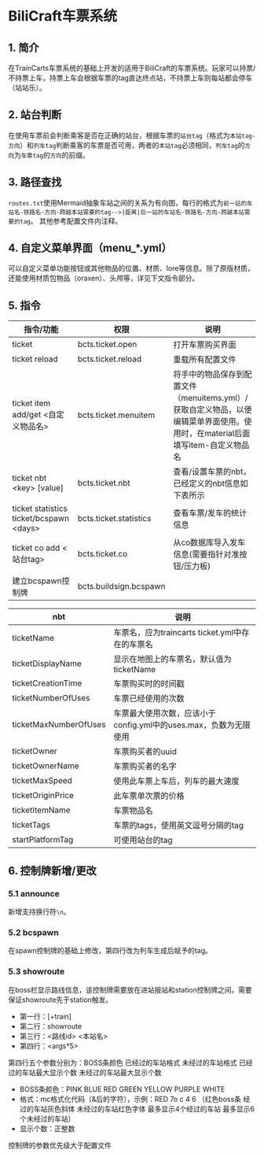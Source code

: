 # BiliCraft车票系统

## 1. 简介

在TrainCarts车票系统的基础上开发的适用于BiliCraft的车票系统。玩家可以持票/不持票上车，持票上车会根据车票的tag直达终点站，不持票上车则每站都会停车（站站乐）。

## 2. 站台判断
在使用车票前会判断乘客是否在正确的站台，根据车票的`站台tag`（格式为`本站tag-方向`）和`列车tag`判断乘客的车票是否可用，两者的`本站tag`必须相同，`列车tag`的`方向`为`车票tag`的`方向`的前缀。

## 3. 路径查找

`routes.txt`使用Mermaid抽象车站之间的关系为有向图，每行的格式为`前一站的车站名-铁路名-方向-跨越本站需要的tag-->|距离|后一站的车站名-铁路名-方向-跨越本站需要的tag`。
其他参考配置文件内注释。

## 4. 自定义菜单界面（menu_*.yml）

可以自定义菜单功能按钮或其他物品的位置、材质、lore等信息。除了原版材质，还能使用材质包物品（oraxen）、头颅等，详见下文指令部分。

## 5. 指令

| 指令/功能                                    | 权限                     | 说明                                                                           |
|------------------------------------------|------------------------|------------------------------------------------------------------------------|
| ticket                                   | bcts.ticket.open       | 打开车票购买界面                                                                     |
| ticket reload                            | bcts.ticket.reload     | 重载所有配置文件                                                                     |
| ticket item add/get <自定义物品名>             | bcts.ticket.menuitem   | 将手中的物品保存到配置文件（menuitems.yml）/获取自定义物品，以便编辑菜单界面使用。使用时，在material后面填写item-自定义物品名 |
| ticket nbt \<key> \[value]               | bcts.ticket.nbt        | 查看/设置车票的nbt，已经定义的nbt信息如下表所示                                                  |
| ticket statistics ticket/bcspawn \<days> | bcts.ticket.statistics | 查看车票/发车的统计信息                                                                 |
| ticket co add \<站台tag>                   | bcts.ticket.co         | 从co数据库导入发车信息(需要指针对准按钮/压力板)                                                   |
| 建立bcspawn控制牌                             | bcts.buildsign.bcspawn |                                                                              |

| nbt                   | 说明                                        |
|-----------------------|-------------------------------------------|
| ticketName            | 车票名，应为traincarts ticket.yml中存在的车票名        |
| ticketDisplayName     | 显示在地图上的车票名，默认值为ticketName                 |
| ticketCreationTime    | 车票购买时的时间戳                                 |
| ticketNumberOfUses    | 车票已经使用的次数                                 |
| ticketMaxNumberOfUses | 车票最大使用次数，应该小于config.yml中的uses.max，负数为无限使用 |
| ticketOwner           | 车票购买者的uuid                                |
| ticketOwnerName       | 车票购买者的名字                                  |
| ticketMaxSpeed        | 使用此车票上车后，列车的最大速度                          |
| ticketOriginPrice     | 此车票单次票的价格                                 |
| ticketItemName        | 车票物品名                                     |
| ticketTags            | 车票的tags，使用英文逗号分隔的tag                      |
| startPlatformTag      | 可使用站台的tag                                 |

## 6. 控制牌新增/更改
### 5.1 announce
新增支持换行符`\n`。
### 5.2 bcspawn
在spawn控制牌的基础上修改，第四行改为列车生成后赋予的tag。
### 5.3 showroute
在boss栏显示路线信息，该控制牌需要放在进站报站和station控制牌之间，需要保证showroute先于station触发。
- 第一行：[+train]
- 第二行：showroute
- 第三行：\<路线id> \<本站名>
- 第四行：\<args*5>

第四行五个参数分别为：BOSS条颜色 已经过的车站格式 未经过的车站格式 已经过的车站最大显示个数 未经过的车站最大显示个数
- BOSS条颜色：PINK BLUE RED GREEN YELLOW PURPLE WHITE
- 格式：mc格式化代码（&后的字符），示例：RED 7o c 4 6 （红色boss条 经过的车站灰色斜体 未经过的车站红色字体 最多显示4个经过的车站 最多显示6个未经过的车站）
- 显示个数：正整数

控制牌的参数优先级大于配置文件


